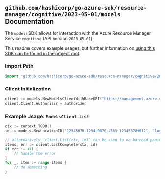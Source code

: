 
## `github.com/hashicorp/go-azure-sdk/resource-manager/cognitive/2023-05-01/models` Documentation

The `models` SDK allows for interaction with the Azure Resource Manager Service `cognitive` (API Version `2023-05-01`).

This readme covers example usages, but further information on [using this SDK can be found in the project root](https://github.com/hashicorp/go-azure-sdk/tree/main/docs).

### Import Path

```go
import "github.com/hashicorp/go-azure-sdk/resource-manager/cognitive/2023-05-01/models"
```


### Client Initialization

```go
client := models.NewModelsClientWithBaseURI("https://management.azure.com")
client.Client.Authorizer = authorizer
```


### Example Usage: `ModelsClient.List`

```go
ctx := context.TODO()
id := models.NewLocationID("12345678-1234-9876-4563-123456789012", "locationValue")

// alternatively `client.List(ctx, id)` can be used to do batched pagination
items, err := client.ListComplete(ctx, id)
if err != nil {
	// handle the error
}
for _, item := range items {
	// do something
}
```

